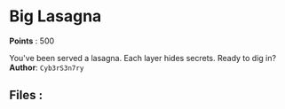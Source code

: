 # Big Lasagna
**Points** : 500

You've been served a lasagna. Each layer hides secrets. Ready to dig in?<br><b>Author</b>: `Cyb3rS3n7ry`

## Files : 
